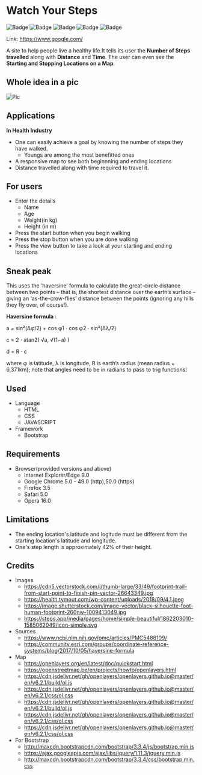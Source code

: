 # Watch Your Steps

![Badge](https://img.shields.io/badge/Watch%20Your%20Steps-BrightGreen)
![Badge](https://img.shields.io/badge/Step%20Counter-informational)
![Badge](https://img.shields.io/badge/Map-ff69b4)
![Badge](https://img.shields.io/badge/Health-yellow)
![Badge](https://img.shields.io/badge/Time%20Walked-orange)

Link: https://www.google.com/

A site to help people live a healthy life.It tells its user the **Number of Steps travelled** along with **Distance** and **Time**. The user can even see the **Starting and Stopping Locations on a Map**.


## Whole idea in a pic
![Pic](https://cdn5.vectorstock.com/i/thumb-large/33/49/footprint-trail-from-start-point-to-finish-pin-vector-26643349.jpg)


## Applications
  **In Health Industry**
  * One can easily achieve a goal by knowing the number of steps they have walked.
    * Youngs are among the most benefitted ones
  * A responsive map to see both beginnning and ending locations
  * Distance travelled along with time required to travel it.


## For users
* Enter the details 
  * Name
  * Age
  * Weight(in kg)
  * Height (in m)
* Press the start button when you begin walking
* Press the stop button when you are done walking
* Press the view button to take a look at your starting and ending locations


## Sneak peak
This uses the ‘haversine’ formula to calculate the great-circle distance between two points – that is, the shortest distance over the earth’s surface – giving an ‘as-the-crow-flies’ distance between the points (ignoring any hills they fly over, of course!).

**Haversine formula** :	

a = sin²(Δφ/2) + cos φ1 ⋅ cos φ2 ⋅ sin²(Δλ/2)

c = 2 ⋅ atan2( √a, √(1−a) )

d = R ⋅ c

where	φ is latitude, λ is longitude, R is earth’s radius (mean radius = 6,371km);
note that angles need to be in radians to pass to trig functions!
  
  
## Used
  * Language
    * HTML
    * CSS
    * JAVASCRIPT
  * Framework
    * Bootstrap
   

## Requirements
* Browser(provided versions and above)
  * Internet Explorer/Edge  9.0 
  * Google Chrome  5.0 - 49.0 (http),50.0 (https)
  * Firefox  3.5 
  * Safari  5.0
  * Opera 16.0
  
  
## Limitations
  * The ending location's latitude and logitude must be different from the starting location's latitude and longitude.
  * One's step length is approximately 42% of their height.
  

## Credits
  * Images
      * https://cdn5.vectorstock.com/i/thumb-large/33/49/footprint-trail-from-start-point-to-finish-pin-vector-26643349.jpg
      * https://health.tymout.com/wp-content/uploads/2018/09/4.1.jpeg
      * https://image.shutterstock.com/image-vector/black-silhouette-foot-human-footprint-260nw-1009413049.jpg
      * https://steps.app/media/pages/home/simple-beautiful/1862203010-1585062049/icon-simple.svg
  * Sources
       * https://www.ncbi.nlm.nih.gov/pmc/articles/PMC5488109/
       * https://community.esri.com/groups/coordinate-reference-systems/blog/2017/10/05/haversine-formula
  * Map
      * https://openlayers.org/en/latest/doc/quickstart.html
      * https://openstreetmap.be/en/projects/howto/openlayers.html
      * https://cdn.jsdelivr.net/gh/openlayers/openlayers.github.io@master/en/v6.2.1/build/ol.js
      * https://cdn.jsdelivr.net/gh/openlayers/openlayers.github.io@master/en/v6.2.1/css/ol.css
      * https://cdn.jsdelivr.net/gh/openlayers/openlayers.github.io@master/en/v6.2.1/build/ol.js
      * https://cdn.jsdelivr.net/gh/openlayers/openlayers.github.io@master/en/v6.2.1/css/ol.css
      * https://cdn.jsdelivr.net/gh/openlayers/openlayers.github.io@master/en/v6.2.1/css/ol.css
  * For Bootstrap
      * http://maxcdn.bootstrapcdn.com/bootstrap/3.3.4/js/bootstrap.min.js
      * https://ajax.googleapis.com/ajax/libs/jquery/1.11.3/jquery.min.js
      * http://maxcdn.bootstrapcdn.com/bootstrap/3.3.4/css/bootstrap.min.css  
